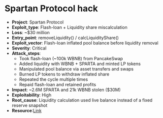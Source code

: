 # Spartan Protocol hack

- **Project**: Spartan Protocol
- **Exploit_type**: Flash-loan + Liquidity share miscalculation
- **Loss**: ~$30 million
- **Entry_point**: removeLiquidity() / calcLiquidityShare()
- **Exploit_vector**: Flash-loan inflated pool balance before liquidity removal
- **Severity**: Critical
- **Attack_steps**:
    - Took flash-loan (~100k WBNB) from PancakeSwap
    - Added liquidity with WBNB + SPARTA and minted LP tokens
    - Manipulated pool balance via asset transfers and swaps
    - Burned LP tokens to withdraw inflated share
    - Repeated the cycle multiple times
    - Repaid flash-loan and retained profits
- **Impact**: ~2.6M SPARTA and 21k WBNB stolen ($30M)
- **Exploitability**: High
- **Root_cause**: Liquidity calculation used live balance instead of a fixed reserve snapshot
- **Resource**:[Link](https://www.halborn.com/blog/post/explained-the-spartan-protocol-hack-may-2021)